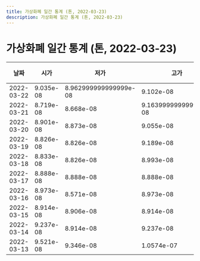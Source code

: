 ```yaml
---
title: 가상화폐 일간 통계 (톤, 2022-03-23)
description: 가상화폐 일간 통계 (톤, 2022-03-23)
---
```


가상화폐 일간 통계 (톤, 2022-03-23)
===

|날짜|시가|저가|고가|종가|비고|
|--|--|--|--|--|--|
|2022-03-22|9.035e-08|8.962999999999999e-08|9.102e-08|9.102e-08|    |
|2022-03-21|8.719e-08|8.668e-08|9.163999999999999e-08|9.163999999999999e-08|    |
|2022-03-20|8.901e-08|8.873e-08|9.055e-08|9.023e-08|    |
|2022-03-19|8.826e-08|8.826e-08|9.189e-08|8.901e-08|    |
|2022-03-18|8.833e-08|8.826e-08|8.993e-08|8.826e-08|    |
|2022-03-17|8.888e-08|8.888e-08|8.888e-08|8.888e-08|    |
|2022-03-16|8.973e-08|8.571e-08|8.973e-08|8.728e-08|    |
|2022-03-15|8.914e-08|8.906e-08|8.914e-08|8.906e-08|    |
|2022-03-14|9.237e-08|8.914e-08|9.237e-08|8.914e-08|    |
|2022-03-13|9.521e-08|9.346e-08|1.0574e-07|9.521e-08|    |
